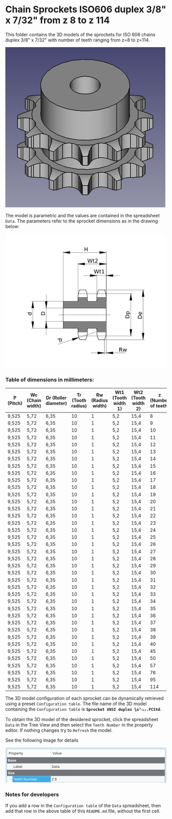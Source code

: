 # Chain Sprockets ISO606 duplex 3/8" x 7/32" from z 8 to z 114

This folder contains the 3D models of the sprockets for ISO 606 chains duplex 3/8" x 7/32" with number of teeth ranging from z=8 to z=114.

![Image](../images/duplex_screenshot.png "Sprocket Duplex")

The model is parametric and the values are contained in the spreadsheet `Data`.
The parameters refer to the sprocket dimensions as in the drawing below:

![Drawing](../images/duplex_drawing.png "Drawing")

### Table of dimensions in millimeters:

P (Pitch)|Wc (Chain width)|Dr (Roller diameter)|Tr (Tooth radius)|Rw (Radius width)|Wt1 (Tooth width 1)|Wt2 (Tooth width 2)|z (Number of teeth)|De (External Diameter)|Dp (pitch diameter)|d (Hub diameter)|D (Hole diameter)|H (Total height)
---|---|---|---|---|---|---|---|---|---|---|---|---
9,525|5,72|6,35|10|1|5,2|15,4|8|28|24,89|15|8|22
9,525|5,72|6,35|10|1|5,2|15,4|9|31|27,85|18|8|22
9,525|5,72|6,35|10|1|5,2|15,4|10|34|30,82|20|8|22
9,525|5,72|6,35|10|1|5,2|15,4|11|37|33,8|22|10|25
9,525|5,72|6,35|10|1|5,2|15,4|12|40|36,8|25|10|25
9,525|5,72|6,35|10|1|5,2|15,4|13|43|39,79|28|10|25
9,525|5,72|6,35|10|1|5,2|15,4|14|46,3|42,8|31|10|25
9,525|5,72|6,35|10|1|5,2|15,4|15|49,3|45,81|34|10|25
9,525|5,72|6,35|10|1|5,2|15,4|16|52,3|48,82|37|12|30
9,525|5,72|6,35|10|1|5,2|15,4|17|55,3|51,83|40|12|30
9,525|5,72|6,35|10|1|5,2|15,4|18|58,3|54,85|43|12|30
9,525|5,72|6,35|10|1|5,2|15,4|19|61,3|57,87|46|12|30
9,525|5,72|6,35|10|1|5,2|15,4|20|64,3|60,89|49|12|30
9,525|5,72|6,35|10|1|5,2|15,4|21|68|63,91|52|12|30
9,525|5,72|6,35|10|1|5,2|15,4|22|71|66,93|55|12|30
9,525|5,72|6,35|10|1|5,2|15,4|23|73,5|69,95|58|12|30
9,525|5,72|6,35|10|1|5,2|15,4|24|77|72,97|61|12|30
9,525|5,72|6,35|10|1|5,2|15,4|25|80|76,02|64|12|30
9,525|5,72|6,35|10|1|5,2|15,4|26|83|79,02|67|12|30
9,525|5,72|6,35|10|1|5,2|15,4|27|86|82,02|70|12|30
9,525|5,72|6,35|10|1|5,2|15,4|28|89|85,07|73|12|30
9,525|5,72|6,35|10|1|5,2|15,4|29|92|88,09|76|12|30
9,525|5,72|6,35|10|1|5,2|15,4|30|94,7|91,12|79|12|30
9,525|5,72|6,35|10|1|5,2|15,4|31|98,3|94,15|80|16|30
9,525|5,72|6,35|10|1|5,2|15,4|32|101,3|97,17|80|16|30
9,525|5,72|6,35|10|1|5,2|15,4|33|104,3|100,2|80|16|30
9,525|5,72|6,35|10|1|5,2|15,4|34|107,3|103,23|80|16|30
9,525|5,72|6,35|10|1|5,2|15,4|35|110,4|106,26|80|16|30
9,525|5,72|6,35|10|1|5,2|15,4|36|113,4|109,29|90|16|30
9,525|5,72|6,35|10|1|5,2|15,4|37|116,4|112,32|90|16|30
9,525|5,72|6,35|10|1|5,2|15,4|38|119,5|115,35|90|16|30
9,525|5,72|6,35|10|1|5,2|15,4|39|122,5|118,37|90|16|30
9,525|5,72|6,35|10|1|5,2|15,4|40|125,5|121,4|90|16|30
9,525|5,72|6,35|10|1|5,2|15,4|45|140,7|136,55|90|16|40
9,525|5,72|6,35|10|1|5,2|15,4|50|155,7|151,69|90|16|40
9,525|5,72|6,35|10|1|5,2|15,4|57|176,9|172,91|90|16|40
9,525|5,72|6,35|10|1|5,2|15,4|76|234,9|230,49|90|16|40
9,525|5,72|6,35|10|1|5,2|15,4|95|292,5|288,08|90|16|40
9,525|5,72|6,35|10|1|5,2|15,4|114|349,5|345,68|90|16|40

The 3D model configuration of each sprocket can be dynamically retrieved using a preset `Configuration table`.
The file name of the 3D model containing the `Configuration table` is **`Sprocket ANSI duplex ⅜x⁷⁄₃₂.FCStd`**.

To obtain the 3D model of the desidered sprocket, click the spreadsheet `Data` in the Tree View and then select the `Teeth Number` in the property editor. If nothing changes try to `Refresh` the model.

See the following image for details

![Drawing](../images/configuration.png)

### Notes for developers
If you add a row in the `Configuration table` of the `Data` spreadsheet, then add that row in the above table of this `README.md` file, without the first cell.
